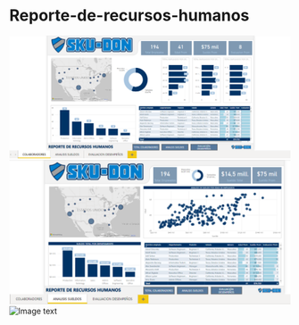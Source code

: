 # Reporte-de-recursos-humanos
![Image text](https://github.com/venegaso/Reporte-de-recursos-humanos/blob/main/COLABORADORES.png)
![Image text](https://github.com/venegaso/Reporte-de-recursos-humanos/blob/main/ANALISIS%20SUELDOS.png)
![Image text](https://github.com/venegaso/Reporte-de-recursos-humanos/blob/main/EVALUACION%20DESEMPE%C3%91OS.png)
